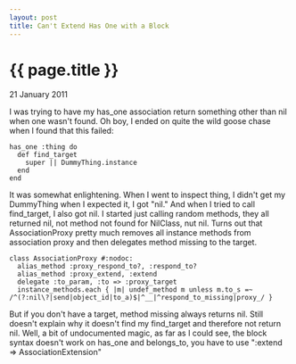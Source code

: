 ```yaml
---
layout: post
title: Can't Extend Has One with a Block
---
```


{{ page.title }}
================

<p class="meta">21 January 2011</p>

I was trying to have my has_one association return something other than nil when one wasn't found.  Oh boy, I ended on quite the wild goose chase when I found that this failed:

    has_one :thing do
      def find_target
        super || DummyThing.instance
      end
    end
  
It was somewhat enlightening.  When I went to inspect thing, I didn't get my DummyThing when I expected it, I got "nil."  And when I tried to call find_target, I also got nil.  I started just calling random methods, they all returned nil, not method not found for NilClass, nut nil.
Turns out that AssociationProxy pretty much removes all instance methods from association proxy and then delegates method missing to the target. 

    class AssociationProxy #:nodoc:
      alias_method :proxy_respond_to?, :respond_to?
      alias_method :proxy_extend, :extend
      delegate :to_param, :to => :proxy_target
      instance_methods.each { |m| undef_method m unless m.to_s =~ /^(?:nil\?|send|object_id|to_a)$|^__|^respond_to_missing|proxy_/ }

 But if you don't have a target, method missing always returns nil.  Still doesn't explain why it doesn't find my find_target and therefore not return nil.  Well, a bit of undocumented magic, as far as I could see, the block syntax doesn't work on has_one and belongs_to, you have to use ":extend => AssociationExtension"